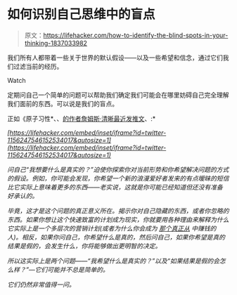 # 如何识别自己思维中的盲点

> 原文：<https://lifehacker.com/how-to-identify-the-blind-spots-in-your-thinking-1837033982>

我们所有人都带着一些关于世界的默认假设——以及一些希望和信念，通过它们我们过滤当前的经历。

Watch

定期问自己一个简单的问题可以帮助我们确定我们可能会在哪里妨碍自己完全理解我们面前的东西。可以说是我们的盲点。

正如《原子习性*、、[的作者詹姆斯·清晰最近发推文](https://twitter.com/JamesClear/status/1156247546152534017)、:*

 *[https://lifehacker.com/embed/inset/iframe?id=twitter-1156247546152534017&autosize=1](https://lifehacker.com/embed/inset/iframe?id=twitter-1156247546152534017&autosize=1)* 

*问自己“我想要什么是真实的？”迫使你探索你对当前形势和你希望解决问题的方式的假设。例如，你可能会发现，你希望一个新的浪漫爱好者发来的有点暧昧的短信比它实际上意味着更多的东西——老实说，这就是你可能已经知道但还没有准备好承认的。*

*毕竟，这才是这个问题的真正意义所在。揭示你对自己隐藏的东西，或者你忽略的东西。如果你想让这个快速致富的计划成为现实，你就要用各种理由来解释为什么它实际上是一个多层次的营销计划(或者为什么你会成为 [那个真正从](https://vitals.lifehacker.com/how-to-get-rich-tricking-people-into-buying-overpriced-1788186146) 中赚钱的人)。相反，如果你问自己，你希望什么是真的，然后问自己，如果你希望是真的结果是假的，会发生什么，你将能够做出更明智的决定。*

*所以这实际上是两个问题——“我希望什么是真实的？”以及“如果结果是假的会怎么样？”—它们可能并不总是简单的。*

*它们仍然非常值得一问。*